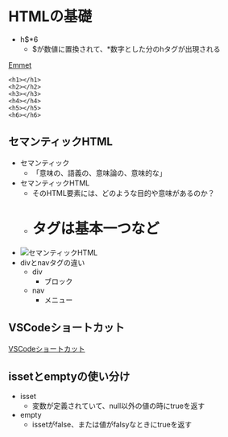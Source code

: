 # HTMLの基礎

  - h$*6
    - $が数値に置換されて、*数字とした分のhタグが出現される

[Emmet](https://docs.emmet.io/abbreviations/syntax/)

```
<h1></h1>
<h2></h2>
<h3></h3>
<h4></h4>
<h5></h5>
<h6></h6>
```

## セマンティックHTML
  - セマンティック
    - 「意味の、語義の、意味論の、意味的な」
  - セマンティックHTML  
    - そのHTML要素には、どのような目的や意味があるのか？
    - <h1>タグは基本一つなど
  - ![セマンティックHTML](https://developer.mozilla.org/ja/docs/Glossary/Semantics)
  - divとnavタグの違い
    - div
      - ブロック
    - nav
      - メニュー

## VSCodeショートカット
[VSCodeショートカット](file:///Users/nagatakei/Downloads/vscode_shortcuts%20(1).html)

## issetとemptyの使い分け
  - isset
    - 変数が定義されていて、null以外の値の時にtrueを返す
  - empty
    - issetがfalse、または値がfalsyなときにtrueを返す
